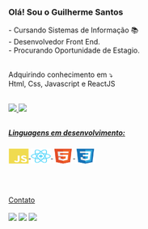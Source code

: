 ### Olá! Sou o Guilherme Santos

<!--
**GuiihSts/guiihsts** is a ✨ _special_ ✨ repository because its `README.md` (this file) appears on your GitHub profile.

Here are some ideas to get you started:
-->




<div>
-  Cursando Sistemas de Informação 📚 <br>
-  Desenvolvedor Front End. <br>
-  Procurando Oportunidade de Estagio. <br><br>

  Adquirindo conhecimento em ⤵ <br>
    Html, Css, Javascript e ReactJS
</div><br>

<div>
  <a href="https://github.com/GuiihSts">
  <img height="150em" src="https://github-readme-stats.vercel.app/api?username=guiihsts&show_icons=true&theme=github_dark&include_all_commits=true&count_private=true"/>
  <img height="150em" src="https://github-readme-stats.vercel.app/api/top-langs/?username=guiihsts&layout=compact&langs_count=7&theme=github_dark"/>
</div>

##
 <div style="display: inline_block">
  <h5> Linguagens em desenvolvimento: </h5>
  <img align="center" alt="Guiihsts-Js" height="30" width="40" src="https://raw.githubusercontent.com/devicons/devicon/master/icons/javascript/javascript-plain.svg">
  <img align="center" alt="Guiihsts-React" height="30" width="40" src="https://raw.githubusercontent.com/devicons/devicon/master/icons/react/react-original.svg">
  <img align="center" alt="Guiihsts-HTML" height="30" width="40" src="https://raw.githubusercontent.com/devicons/devicon/master/icons/html5/html5-original.svg">
  <img align="center" alt="Guiihsts-CSS" height="30" width="40" src="https://raw.githubusercontent.com/devicons/devicon/master/icons/css3/css3-original.svg">
</div><br><br>
  
  
 ##
 <div> Contato<br><br>
  <a href="https://www.instagram.com/guihsts/" target="_blank"><img src="https://img.shields.io/badge/-Instagram-%23E4405F?style=for-the-badge&logo=instagram&logoColor=white" target="_blank"></a>
  <a href = "mailto:guilherme2001ramos@hotmail.com"><img src="https://img.shields.io/badge/Microsoft_Outlook-0078D4?style=for-the-badge&logo=microsoft-outlook&logoColor=white"></a>
  <a href="https://www.linkedin.com/in/guilhermesantt/" target="_blank"><img src="https://img.shields.io/badge/-LinkedIn-%230077B5?style=for-the-badge&logo=linkedin&logoColor=white" target="_blank"></a> 
 
  
</div>

